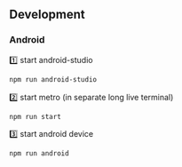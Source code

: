## Development

### Android

1️⃣ start android-studio

```bash
npm run android-studio
```

2️⃣ start metro (in separate long live terminal)

```bash
npm run start
```

3️⃣ start android device

```bash
npm run android
```
